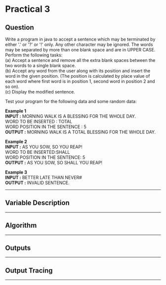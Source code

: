 # Practical 3
## Question

Write a program in java to accept a sentence which may be terminated by either '.' or '?' or '!' only. Any other character may be ignored. The words may be separated by more than one blank space and are in UPPER CASE. 
<br/>Perform the following tasks:
<br/>(a) Accept a sentence and remove all the extra blank spaces between the two words to a single blank space.
<br/>(b) Accept any word from the user along with its position and insert the word in the given position. (The position is calculated by place value of each word where first word is in position 1, second word in position 2 and so on).
<br/>(c) Display the modified sentence.

Test your program for the following data and some random data:

**Example 1** 
<br/>**INPUT :** MORNING WALK IS A BLESSING FOR THE WHOLE DAY.
            <br/>WORD TO BE INSERTED : TOTAL
            <br/>WORD POSITION IN THE SENTENCE : 5
<br/>**OUTPUT :** MORNING WALK IS A TOTAL BLESSING FOR THE WHOLE DAY.

**Example 2**
<br/>**INPUT :** AS YOU SOW, SO YOU REAP!
          <br/>WORD TO BE INSERTED:SHALL
         <br/>WORD POSITION IN THE SENTENCE: 5
<br/>**OUTPUT :** AS YOU SOW, SO SHALL YOU REAP!

**Example 3**
<br/>**INPUT :** BETTER LATE THAN NEVER#
<br/>**OUTPUT :** INVALID SENTENCE.


****
## Variable Description

****
## Algorithm

****
## Outputs

****
## Output Tracing

****
